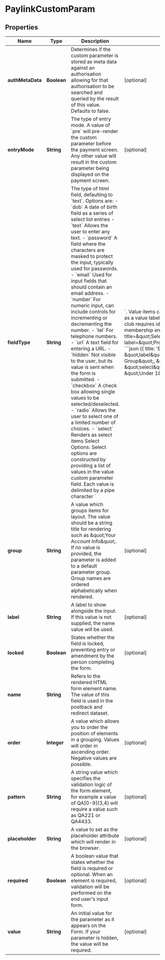 

# PaylinkCustomParam


## Properties

| Name | Type | Description | Notes |
|------------ | ------------- | ------------- | -------------|
|**authMetaData** | **Boolean** | Determines if the custom parameter is stored as meta data against an authorisation allowing for that authorisation to be searched and queried by the result of this value. Defaults to false. |  [optional] |
|**entryMode** | **String** | The type of entry mode. A value of &#x60;pre&#x60; will pre-render the custom parameter before the payment screen. Any other value will result in the custom parameter being displayed on the payment screen. |  [optional] |
|**fieldType** | **String** | The type of html field, defaulting to &#x60;text&#x60;. Options are:   - &#x60;dob&#x60;      A date of birth field as a series of select list entries  - &#x60;text&#x60;     Allows the user to enter any text.  - &#x60;password&#x60; A field where the characters are masked to protect the input, typically used for passwords.  - &#x60;email&#x60;    Used for input fields that should contain an email address.  - &#x60;number&#x60;   For numeric input, can include controls for incrementing or decrementing the number.  - &#x60;tel&#x60;      For telephone numbers.  - &#x60;url&#x60;      A text field for entering a URL.  - &#x60;hidden&#x60;   Not visible to the user, but its value is sent when the form is submitted.  - &#x60;checkbox&#x60; A check box allowing single values to be selected/deselected.  - &#x60;radio&#x60;    Allows the user to select one of a limited number of choices.  - &#x60;select&#x60;   Renders as select items  Select Options:  Select options are constructed by providing a list of values in the value custom parameter field. Each value is delimited by a pipe character &#x60;|&#x60;. Value items can also be delimited with &#x60;:&#x60; as a value label pair.  For instance, a sports club requires identifying it&#39;s age group for membership entry:  &lt;CodeGroup title&#x3D;\&quot;Select Examples\&quot; label&#x3D;\&quot;ProcessBatchRequest\&quot;&gt;    &#x60;&#x60;&#x60;json {{ title: &#39;Basic Values&#39; }}      { \&quot;label\&quot; : \&quot;Age Group\&quot;,        \&quot;fieldType\&quot;: \&quot;select\&quot;,        \&quot;value\&quot; : \&quot;Under 18|18-30|30-50|50+\&quot; }...       &lt;select&gt;          &lt;option value&#x3D;\&quot;Under 18\&quot;&gt;Under 18&lt;/option&gt;          &lt;option value&#x3D;\&quot;18-30\&quot;&gt;18-30&lt;/option&gt;          &lt;option value&#x3D;\&quot;30-50\&quot;&gt;30-50&lt;/option&gt;          &lt;option value&#x3D;\&quot;50+\&quot;&gt;50+&lt;/option&gt;      &lt;/select&gt;    &#x60;&#x60;&#x60;    &#x60;&#x60;&#x60;json {{ title: &#39;Label and Values&#39; }}      { \&quot;label\&quot; : \&quot;Age Group\&quot;,        \&quot;fieldType\&quot;: \&quot;select\&quot;,        \&quot;value\&quot; : \&quot;0:Under 18|1:18-30|2:30-50|3:50+\&quot; }...       &lt;select&gt;          &lt;option value&#x3D;\&quot;0\&quot;&gt;Under 18&lt;/option&gt;          &lt;option value&#x3D;\&quot;1\&quot;&gt;18-30&lt;/option&gt;          &lt;option value&#x3D;\&quot;2\&quot;&gt;30-50&lt;/option&gt;          &lt;option value&#x3D;\&quot;3\&quot;&gt;50+&lt;/option&gt;      &lt;/select&gt;    &#x60;&#x60;&#x60; &lt;/CodeGroup&gt;  Fields may be requested as optional. If a select is required to be optional, provide a value such as &#x60;:Select an Option|options...&#x60; at the front of the list.  |  [optional] |
|**group** | **String** | A value which groups items for layout. The value should be a string title for rendering such as \&quot;Your Account Info\&quot;. If no value is provided, the parameter is added to a default parameter group. Group names are ordered alphabetically when rendered. |  [optional] |
|**label** | **String** | A label to show alongside the input. If this value is not supplied, the name value will be used. |  [optional] |
|**locked** | **Boolean** | States whether the field is locked, preventing entry or amendment by the person completing the form. |  [optional] |
|**name** | **String** | Refers to the rendered HTML form element name. The value of this field is used in the postback and redirect dataset. |  |
|**order** | **Integer** | A value which allows you to order the position of elements in a grouping. Values will order in ascending order. Negative values are possible. |  [optional] |
|**pattern** | **String** | A string value which specifies the validation logic of the form element, for example a value of QA[0-9]{3,4} will require a value such as QA221 or QA4433. |  [optional] |
|**placeholder** | **String** | A value to set as the placeholder attribute which will render in the browser. |  [optional] |
|**required** | **Boolean** | A boolean value that states whether the field is required or optional. When an element is required, validation will be performed on the end user&#39;s input form. |  [optional] |
|**value** | **String** | An initial value for the parameter as it appears on the Form. If your parameter is hidden, the value will be required. |  [optional] |



